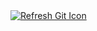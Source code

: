 <a href="https://github.com/prafaelo/refresh-git">
	<img src="https://img.shields.io/static/v1?label=teste&message=refresh-git&color=blue&labelColor=green"
		 alt="Refresh Git Icon">
</a>